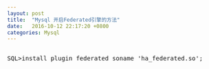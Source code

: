 ```yaml
---
layout: post
title:  "Mysql 开启Federated引擎的方法"
date:   2016-10-12 22:17:20 +0800
categories: Mysql
---
```


<pre>
</code>
SQL>install plugin federated soname 'ha_federated.so';
</code>
</pre>
